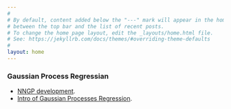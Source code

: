 ```yaml
---
#
# By default, content added below the "---" mark will appear in the home page
# between the top bar and the list of recent posts.
# To change the home page layout, edit the _layouts/home.html file.
# See: https://jekyllrb.com/docs/themes/#overriding-theme-defaults
#
layout: home
---
```

### Gaussian Process Regressian
* [NNGP development](http://wangqiuoe.github.io/recent_development_bak.pdf).
* [Intro of Gaussian Processes Regression](http://wangqiuoe.github.io/slides.pdf).

